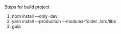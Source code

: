 Steps for build project

1. npm  install --only=dev
2. yarn install --production --modules-folder ./src/libs
3. gulp